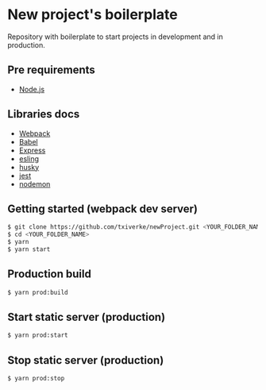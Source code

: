 # New project's boilerplate
Repository with boilerplate to start projects in development and in production.

## Pre requirements
* [Node.js](https://nodejs.org/)

## Libraries docs

* [Webpack](https://webpack.js.org/)
* [Babel](https://babeljs.io)
* [Express](http://expressjs.com/)
* [esling](https://www.npmjs.com/package/eslint-config-airbnb)
* [husky](https://github.com/typicode/husky)
* [jest](https://jestjs.io/)
* [nodemon](https://nodemon.io/)

## Getting started (webpack dev server)
```bash
$ git clone https://github.com/txiverke/newProject.git <YOUR_FOLDER_NAME>
$ cd <YOUR_FOLDER_NAME>
$ yarn 
$ yarn start
```
## Production build
```bash
$ yarn prod:build
```

## Start static server (production)
```bash
$ yarn prod:start
```
## Stop static server (production)
```bash
$ yarn prod:stop
```